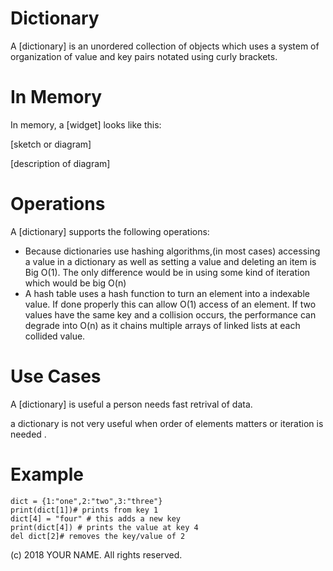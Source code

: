 # Dictionary

A \[dictionary\] is an unordered collection of objects which uses a system of organization of value and key pairs notated using curly brackets.

# In Memory

In memory, a \[widget\] looks like this:

\[sketch or diagram\]

\[description of diagram\]

# Operations

A \[dictionary\] supports the following operations:

* Because dictionaries use hashing algorithms,(in most cases) accessing a value in a dictionary as well as setting a value and deleting an item is Big O(1). The only difference would be in using some kind of iteration which would be big O(n) 
* A hash table uses a hash function to turn an element into a indexable value. If done properly this can allow O(1) access of an element. If two values have the same key and a collision occurs, the performance can degrade into O(n) as it chains multiple arrays of linked lists at each collided value.


# Use Cases

A \[dictionary] is useful a person needs fast retrival of data.

a dictionary is not very useful when order of elements matters or iteration is needed .

# Example

```
dict = {1:"one",2:"two",3:"three"}
print(dict[1])# prints from key 1
dict[4] = "four" # this adds a new key
print(dict[4]) # prints the value at key 4
del dict[2]# removes the key/value of 2
```

(c) 2018 YOUR NAME. All rights reserved.
